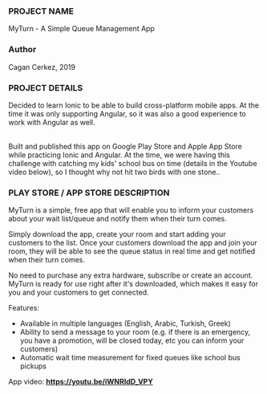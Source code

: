 <h3>PROJECT NAME</h3>
MyTurn - A Simple Queue Management App
     
<h3>Author</h3>
Cagan Cerkez, 2019

<h3>PROJECT DETAILS</h3>
Decided to learn Ionic to be able to build cross-platform mobile apps. At the time it was only supporting Angular, so it was also a good experience to work with Angular as well.<br/><br/>

Built and published this app on Google Play Store and Apple App Store while practicing Ionic and Angular. At the time, we were having this challenge with catching my kids' school bus on time (details in the Youtube video below), so I thought why not hit two birds with one stone..

<h3>PLAY STORE / APP STORE DESCRIPTION</h3>
MyTurn is a simple, free app that will enable you to inform your customers about your wait list/queue and notify them when their turn comes. 

Simply download the app, create your room and start adding your customers to the list. Once your customers download the app and join your room, they will be able to see the queue status in real time and get notified when their turn comes.

No need to purchase any extra hardware, subscribe or create an account. MyTurn is ready for use right after it's downloaded, which makes it easy for you and your customers to get connected.

Features:
- Available in multiple languages (English, Arabic, Turkish, Greek)
- Ability to send a message to your room (e.g. if there is an emergency, you have a promotion, will be closed today, etc you can inform your customers)
- Automatic wait time measurement for fixed queues like school bus pickups

App video: 
<strong>https://youtu.be/iWNRldD_VPY</strong>
